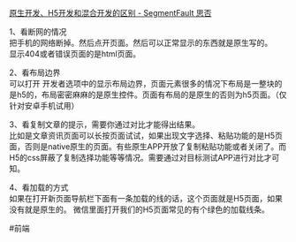 [原生开发、H5开发和混合开发的区别 - SegmentFault 思否](https://segmentfault.com/a/1190000020146197)

1、看断网的情况  
把手机的网络断掉。然后点开页面。然后可以正常显示的东西就是原生写的。  
显示404或者错误页面的是html页面。

2、看布局边界  
可以打开 开发者选项中的显示布局边界，页面元素很多的情况下布局是一整块的是h5的，布局密密麻麻的是原生控件。页面有布局的是原生的否则为h5页面。（仅针对安卓手机试用）

  
3、看复制文章的提示，需要你通过对比才能得出结果。  
比如是文章资讯页面可以长按页面试试，如果出现文字选择、粘贴功能的是H5页面，否则是native原生的页面。有些原生APP开放了复制粘贴功能或者关闭了。而H5的css屏蔽了复制选择功能等等情况。需要通过对目标测试APP进行对比才可知。  


4、看加载的方式  
如果在打开新页面导航栏下面有一条加载的线的话，这个页面就是H5页面，如果没有就是原生的。 微信里面打开我们的H5页面常见的有个绿色的加载线条。

#前端 
